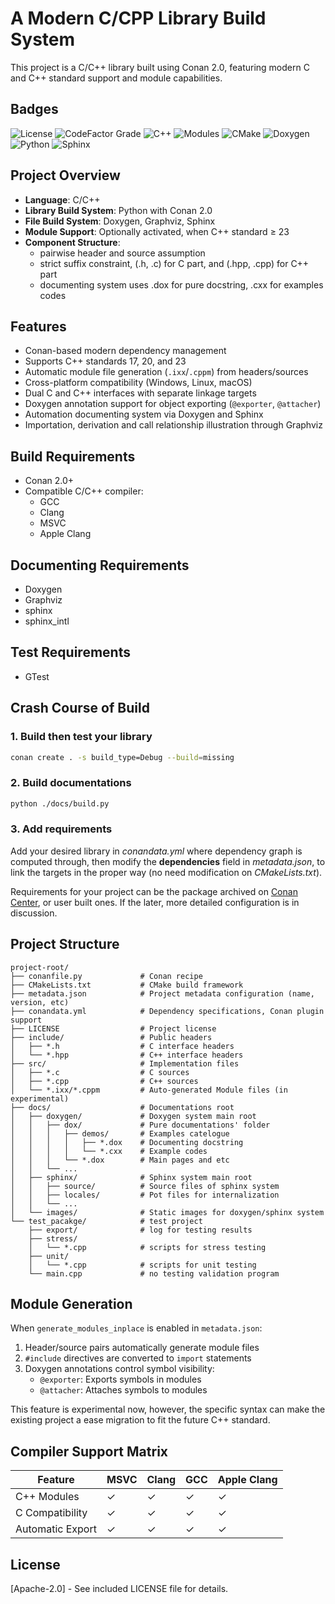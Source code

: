 # A Modern C/CPP Library Build System

This project is a C/C++ library built using Conan 2.0, featuring modern C and C++ standard support and module 
capabilities.

## Badges

![License](https://img.shields.io/github/license/CubicZebra/fcpp?color=blue&label=license)
![CodeFactor Grade](https://img.shields.io/codefactor/grade/github/CubicZebra/fcpp?label=code%20quality&logo=codefactor)
![C++](https://img.shields.io/badge/C%2B%2B-17%2F20%2F23-blue?logo=c%2B%2B&logoColor=white)
![Modules](https://img.shields.io/badge/modules-C%2B%2B23%20experimental-purple?logo=c%2B%2B&logoColor=white)
![CMake](https://img.shields.io/badge/cmake-3.28%2B-orange?logo=cmake)
![Doxygen](https://img.shields.io/badge/docs-Doxygen-green?logo=doxygen&logoColor=white)
![Python](https://img.shields.io/badge/python-3.10%2B-blue?logo=python)
![Sphinx](https://img.shields.io/badge/docs-Sphinx-blue?logo=readthedocs&logoColor=white)

## Project Overview

- **Language**: C/C++
- **Library Build System**: Python with Conan 2.0
- **File Build System**: Doxygen, Graphviz, Sphinx
- **Module Support**: Optionally activated, when C++ standard ≥ 23
- **Component Structure**:
    - pairwise header and source assumption
    - strict suffix constraint, (.h, .c) for C part, and (.hpp, .cpp) for C++ part
    - documenting system uses .dox for pure docstring, .cxx for examples codes

## Features

- Conan-based modern dependency management
- Supports C++ standards 17, 20, and 23
- Automatic module file generation (`.ixx`/`.cppm`) from headers/sources
- Cross-platform compatibility (Windows, Linux, macOS)
- Dual C and C++ interfaces with separate linkage targets
- Doxygen annotation support for object exporting (`@exporter`, `@attacher`)
- Automation documenting system via Doxygen and Sphinx
- Importation, derivation and call relationship illustration through Graphviz

## Build Requirements

- Conan 2.0+
- Compatible C/C++ compiler:
    - GCC
    - Clang
    - MSVC
    - Apple Clang

## Documenting Requirements

- Doxygen
- Graphviz
- sphinx
- sphinx_intl

## Test Requirements

- GTest

## Crash Course of Build

### 1. Build then test your library

```bash
conan create . -s build_type=Debug --build=missing
```

### 2. Build documentations

```bash
python ./docs/build.py
```

### 3. Add requirements

Add your desired library in *conandata.yml* where dependency graph is computed through, then modify the 
**dependencies** field in *metadata.json*, to link the targets in the proper way (no need modification
on *CMakeLists.txt*).

Requirements for your project can be the package archived on [Conan Center](https://conan.io/center), or user 
built ones. If the later, more detailed configuration is in discussion.

## Project Structure

```
project-root/
├── conanfile.py             # Conan recipe
├── CMakeLists.txt           # CMake build framework
├── metadata.json            # Project metadata configuration (name, version, etc)
├── conandata.yml            # Dependency specifications, Conan plugin support
├── LICENSE                  # Project license
├── include/                 # Public headers
│   ├── *.h                  # C interface headers
│   └── *.hpp                # C++ interface headers
├── src/                     # Implementation files
│   ├── *.c                  # C sources
│   ├── *.cpp                # C++ sources
│   └── *.ixx/*.cppm         # Auto-generated Module files (in experimental)
├── docs/                    # Documentations root
│   ├── doxygen/             # Doxygen system main root
│   │   ├── dox/             # Pure documentations' folder
│   │   │   ├── demos/       # Examples catelogue
│   │   │   │   ├── *.dox    # Documenting docstring
│   │   │   │   └── *.cxx    # Example codes
│   │   │   └── *.dox        # Main pages and etc
│   │   └── ...
│   ├── sphinx/              # Sphinx system main root
│   │   ├── source/          # Source files of sphinx system
│   │   ├── locales/         # Pot files for internalization
│   │   └── ...
│   └── images/              # Static images for doxygen/sphinx system
└── test_pacakge/            # test project
    ├── export/              # log for testing results
    ├── stress/ 
    │   └── *.cpp            # scripts for stress testing
    ├── unit/
    │   └── *.cpp            # scripts for unit testing
    └── main.cpp             # no testing validation program
```

## Module Generation

When `generate_modules_inplace` is enabled in `metadata.json`:

1. Header/source pairs automatically generate module files
2. `#include` directives are converted to `import` statements
3. Doxygen annotations control symbol visibility:
    - `@exporter`: Exports symbols in modules
    - `@attacher`: Attaches symbols to modules

This feature is experimental now, however, the specific syntax can make the existing project a ease 
migration to fit the future C++ standard.

## Compiler Support Matrix

| Feature          | MSVC | Clang | GCC | Apple Clang |
|------------------|------|-------|-----|-------------|
| C++ Modules      | ✓    | ✓     | ✓   | ✓           |
| C Compatibility  | ✓    | ✓     | ✓   | ✓           |
| Automatic Export | ✓    | ✓     | ✓   | ✓           |

## License

[Apache-2.0] - See included LICENSE file for details.
